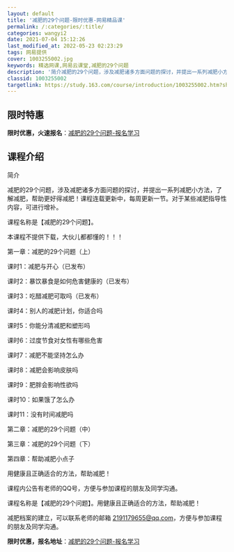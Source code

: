 ```yaml
---
layout: default
title: '减肥的29个问题-限时优惠-网易精品课'
permalink: /:categories/:title/
categories: wangyi2
date: 2021-07-04 15:12:26
last_modified_at: 2022-05-23 02:23:29
tags: 网易提供
cover: 1003255002.jpg
keywords: 精选网课,网易云课堂,减肥的29个问题
description: '简介减肥的29个问题，涉及减肥诸多方面问题的探讨，并提出一系列减肥小方法，了解减肥，帮助更好得减肥！课程连载更新中，每周'
classid: 1003255002
targetlink: https://study.163.com/course/introduction/1003255002.htm?share=1&shareId=1025206652&utm_campaign=share&utm_medium=iphoneShare&utm_source=&utm_u=1025206652
---
```


## 限时特惠

**限时优惠，火速报名**：[减肥的29个问题-报名学习](https://study.163.com/course/introduction/1003255002.htm?share=1&shareId=1025206652&utm_campaign=share&utm_medium=iphoneShare&utm_source=&utm_u=1025206652)

## 课程介绍

简介

减肥的29个问题，涉及减肥诸多方面问题的探讨，并提出一系列减肥小方法，了解减肥，帮助更好得减肥！课程连载更新中，每周更新一节。对于某些减肥指导性内容，可进行增补。

课程名称是【减肥的29个问题】。

本课程不提供下载，大伙儿都都懂的！！！

第一章：减肥的29个问题（上）

课时1：减肥与开心（已发布）

课时2：暴饮暴食是如何危害健康的（已发布）

课时3：吃醋减肥可取吗（已发布）

课时4：别人的减肥计划，你适合吗	

课时5：你能分清减肥和塑形吗

课时6：过度节食对女性有哪些危害	

课时7：减肥不能坚持怎么办	

课时8：减肥会影响皮肤吗	

课时9：肥胖会影响性欲吗	

课时10：如果饿了怎么办	

课时11：没有时间减肥吗

第二章：减肥的29个问题（中）

第三章：减肥的29个问题（下）

第四章：帮助减肥小点子

用健康且正确适合的方法，帮助减肥！

课程内公告有老师的QQ号，方便与参加课程的朋友及同学沟通。



课程名称是【减肥的29个问题】。用健康且正确适合的方法，帮助减肥！

减肥档案的建立，可以联系老师的邮箱 2191179655@qq.com，方便与参加课程的朋友及同学沟通。

**限时优惠，报名地址**：[减肥的29个问题-报名学习](https://study.163.com/course/introduction/1003255002.htm?share=1&shareId=1025206652&utm_campaign=share&utm_medium=iphoneShare&utm_source=&utm_u=1025206652)

